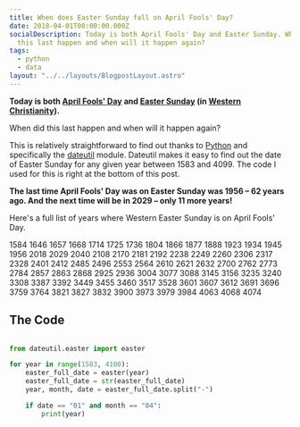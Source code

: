 ```yaml
---
title: When does Easter Sunday fall on April Fools' Day?
date: 2018-04-01T00:00:00.000Z
socialDescription: Today is both April Fools' Day and Easter Sunday. When did
  this last happen and when will it happen again?
tags:
  - python
  - data
layout: "../../layouts/BlogpostLayout.astro"
---
```


**Today is both [April Fools' Day](https://en.wikipedia.org/wiki/April_Fools'_Day) and [Easter Sunday](https://en.wikipedia.org/wiki/Easter) (in [Western Christianity](https://en.wikipedia.org/wiki/Western_Christianity)).**

When did this last happen and when will it happen again?

This is relatively straightforward to find out thanks to [Python](<https://en.wikipedia.org/wiki/Python_(programming_language)>) and specifically the [dateutil](https://github.com/dateutil/dateutil) module. Dateutil makes it easy to find out the date of Easter Sunday for any given year between 1583 and 4099. The code I used for this is right at the bottom of this post.

**The last time April Fools' Day was on Easter Sunday was 1956 – 62 years ago. And the next time will be in 2029 – only 11 more years!**

Here's a full list of years where Western Easter Sunday is on April Fools' Day.

1584
1646
1657
1668
1714
1725
1736
1804
1866
1877
1888
1923
1934
1945
1956
2018
2029
2040
2108
2170
2181
2192
2238
2249
2260
2306
2317
2328
2401
2412
2485
2496
2553
2564
2610
2621
2632
2700
2762
2773
2784
2857
2863
2868
2925
2936
3004
3077
3088
3145
3156
3235
3240
3308
3387
3392
3449
3455
3460
3517
3528
3601
3607
3612
3691
3696
3759
3764
3821
3827
3832
3900
3973
3979
3984
4063
4068
4074

## The Code

```python

from dateutil.easter import easter

for year in range(1583, 4100):
    easter_full_date = easter(year)
    easter_full_date = str(easter_full_date)
    year, month, date = easter_full_date.split("-")

    if date == "01" and month == "04":
        print(year)
```
